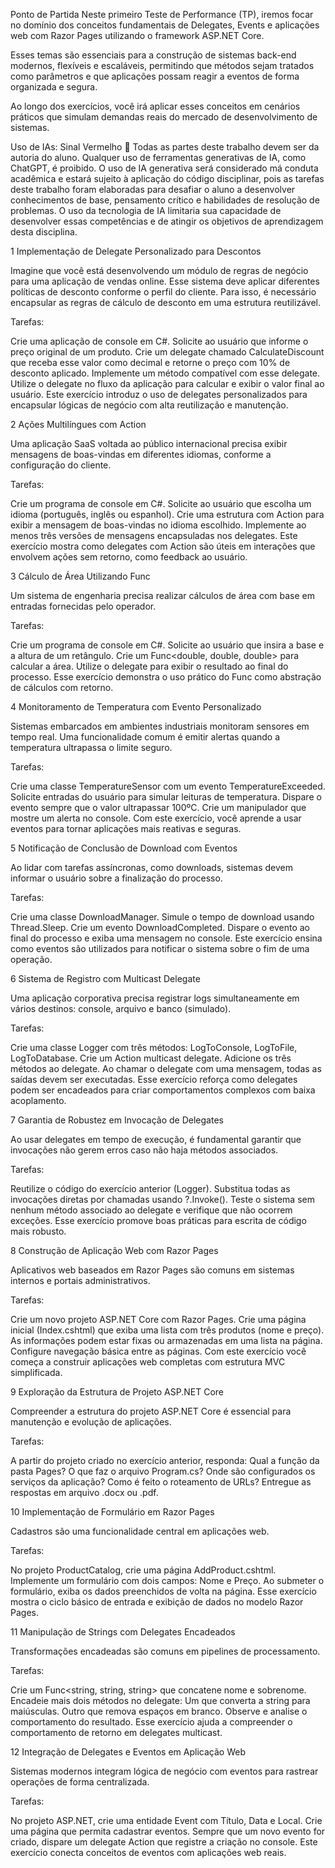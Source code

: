 Ponto de Partida
Neste primeiro Teste de Performance (TP), iremos focar no domínio dos conceitos fundamentais de Delegates, Events e aplicações web com Razor Pages utilizando o framework ASP.NET Core.

Esses temas são essenciais para a construção de sistemas back-end modernos, flexíveis e escaláveis, permitindo que métodos sejam tratados como parâmetros e que aplicações possam reagir a eventos de forma organizada e segura.

Ao longo dos exercícios, você irá aplicar esses conceitos em cenários práticos que simulam demandas reais do mercado de desenvolvimento de sistemas.

Uso de IAs: Sinal Vermelho 🔴 
Todas as partes deste trabalho devem ser da autoria do aluno. Qualquer uso de ferramentas generativas de IA, como ChatGPT, é proibido. O uso de IA generativa será considerado má conduta acadêmica e estará sujeito à aplicação do código disciplinar, pois as tarefas deste trabalho foram elaboradas para desafiar o aluno a desenvolver conhecimentos de base, pensamento crítico e habilidades de resolução de problemas. O uso da tecnologia de IA limitaria sua capacidade de desenvolver essas competências e de atingir os objetivos de aprendizagem desta disciplina.

1 Implementação de Delegate Personalizado para Descontos

Imagine que você está desenvolvendo um módulo de regras de negócio para uma aplicação de vendas online. Esse sistema deve aplicar diferentes políticas de desconto conforme o perfil do cliente. Para isso, é necessário encapsular as regras de cálculo de desconto em uma estrutura reutilizável.

Tarefas:

Crie uma aplicação de console em C#.
Solicite ao usuário que informe o preço original de um produto.
Crie um delegate chamado CalculateDiscount que receba esse valor como decimal e retorne o preço com 10% de desconto aplicado.
Implemente um método compatível com esse delegate.
Utilize o delegate no fluxo da aplicação para calcular e exibir o valor final ao usuário.
Este exercício introduz o uso de delegates personalizados para encapsular lógicas de negócio com alta reutilização e manutenção.

2 Ações Multilíngues com Action<string>

Uma aplicação SaaS voltada ao público internacional precisa exibir mensagens de boas-vindas em diferentes idiomas, conforme a configuração do cliente.

Tarefas:

Crie um programa de console em C#.
Solicite ao usuário que escolha um idioma (português, inglês ou espanhol).
Crie uma estrutura com Action<string> para exibir a mensagem de boas-vindas no idioma escolhido.
Implemente ao menos três versões de mensagens encapsuladas nos delegates.
Este exercício mostra como delegates com Action são úteis em interações que envolvem ações sem retorno, como feedback ao usuário.

3 Cálculo de Área Utilizando Func

Um sistema de engenharia precisa realizar cálculos de área com base em entradas fornecidas pelo operador.

Tarefas:

Crie um programa de console em C#.
Solicite ao usuário que insira a base e a altura de um retângulo.
Crie um Func<double, double, double> para calcular a área.
Utilize o delegate para exibir o resultado ao final do processo.
Esse exercício demonstra o uso prático do Func como abstração de cálculos com retorno.

4 Monitoramento de Temperatura com Evento Personalizado

Sistemas embarcados em ambientes industriais monitoram sensores em tempo real. Uma funcionalidade comum é emitir alertas quando a temperatura ultrapassa o limite seguro.

Tarefas:

Crie uma classe TemperatureSensor com um evento TemperatureExceeded.
Solicite entradas do usuário para simular leituras de temperatura.
Dispare o evento sempre que o valor ultrapassar 100ºC.
Crie um manipulador que mostre um alerta no console.
Com este exercício, você aprende a usar eventos para tornar aplicações mais reativas e seguras.

5 Notificação de Conclusão de Download com Eventos

Ao lidar com tarefas assíncronas, como downloads, sistemas devem informar o usuário sobre a finalização do processo.

Tarefas:

Crie uma classe DownloadManager.
Simule o tempo de download usando Thread.Sleep.
Crie um evento DownloadCompleted.
Dispare o evento ao final do processo e exiba uma mensagem no console.
Este exercício ensina como eventos são utilizados para notificar o sistema sobre o fim de uma operação.

6 Sistema de Registro com Multicast Delegate

Uma aplicação corporativa precisa registrar logs simultaneamente em vários destinos: console, arquivo e banco (simulado).

Tarefas:

Crie uma classe Logger com três métodos: LogToConsole, LogToFile, LogToDatabase.
Crie um Action<string> multicast delegate.
Adicione os três métodos ao delegate.
Ao chamar o delegate com uma mensagem, todas as saídas devem ser executadas.
Esse exercício reforça como delegates podem ser encadeados para criar comportamentos complexos com baixa acoplamento.

7 Garantia de Robustez em Invocação de Delegates

Ao usar delegates em tempo de execução, é fundamental garantir que invocações não gerem erros caso não haja métodos associados.

Tarefas:

Reutilize o código do exercício anterior (Logger).
Substitua todas as invocações diretas por chamadas usando ?.Invoke().
Teste o sistema sem nenhum método associado ao delegate e verifique que não ocorrem exceções.
Esse exercício promove boas práticas para escrita de código mais robusto.

8 Construção de Aplicação Web com Razor Pages

Aplicativos web baseados em Razor Pages são comuns em sistemas internos e portais administrativos.

Tarefas:

Crie um novo projeto ASP.NET Core com Razor Pages.
Crie uma página inicial (Index.cshtml) que exiba uma lista com três produtos (nome e preço).
As informações podem estar fixas ou armazenadas em uma lista na página.
Configure navegação básica entre as páginas.
Com este exercício você começa a construir aplicações web completas com estrutura MVC simplificada.

9 Exploração da Estrutura de Projeto ASP.NET Core

Compreender a estrutura do projeto ASP.NET Core é essencial para manutenção e evolução de aplicações.

Tarefas:

A partir do projeto criado no exercício anterior, responda:
Qual a função da pasta Pages?
O que faz o arquivo Program.cs?
Onde são configurados os serviços da aplicação?
Como é feito o roteamento de URLs?
Entregue as respostas em arquivo .docx ou .pdf.

10 Implementação de Formulário em Razor Pages

Cadastros são uma funcionalidade central em aplicações web.

Tarefas:

No projeto ProductCatalog, crie uma página AddProduct.cshtml.
Implemente um formulário com dois campos: Nome e Preço.
Ao submeter o formulário, exiba os dados preenchidos de volta na página.
Esse exercício mostra o ciclo básico de entrada e exibição de dados no modelo Razor Pages.

11 Manipulação de Strings com Delegates Encadeados

Transformações encadeadas são comuns em pipelines de processamento.

Tarefas:

Crie um Func<string, string, string> que concatene nome e sobrenome.
Encadeie mais dois métodos no delegate:
Um que converta a string para maiúsculas.
Outro que remova espaços em branco.
Observe e analise o comportamento do resultado.
Esse exercício ajuda a compreender o comportamento de retorno em delegates multicast.

12 Integração de Delegates e Eventos em Aplicação Web

Sistemas modernos integram lógica de negócio com eventos para rastrear operações de forma centralizada.

Tarefas:

No projeto ASP.NET, crie uma entidade Event com Título, Data e Local.
Crie uma página que permita cadastrar eventos.
Sempre que um novo evento for criado, dispare um delegate Action<Event> que registre a criação no console.
Este exercício conecta conceitos de eventos com aplicações web reais.
